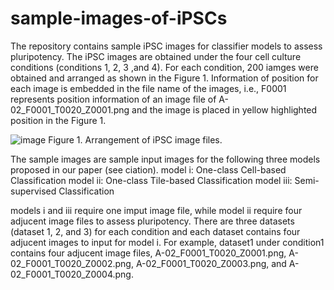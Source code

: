 # sample-images-of-iPSCs
The repository contains sample iPSC images for classifier models to assess pluripotency. The iPSC images are obtained under the four cell culture conditions (conditions 1, 2, 3 ,and 4).
For each condition, 200 iamges were obtained and arranged as shown in the Figure 1. 
Information of position for each image is embedded in the file name of the images, i.e.,  F0001 represents position information of an image file of A-02_F0001_T0020_Z0001.png and the image is placed in yellow highlighted position in the Figure 1.

![image](https://github.com/TakeshiHase/sample-images-of-iPSCs/assets/8033227/cd060e39-257e-4ddc-a5c6-f3627194d24a)
Figure 1. Arrangement of iPSC image files.

The sample images are sample input images for the following three models proposed in our paper (see ciation).
  model i: One-class Cell-based Classification
  model ii: One-class Tile-based Classification
  model iii: Semi-supervised Classification

models i and iii require one imput image file, while model ii require four adjucent image files to assess pluripotency.
There are three datasets (dataset 1, 2, and 3) for each condition and each dataset contains four adjucent images to input for model i.
For example, dataset1 under condition1 contains four adjucent image files, A-02_F0001_T0020_Z0001.png, A-02_F0001_T0020_Z0002.png, A-02_F0001_T0020_Z0003.png, and A-02_F0001_T0020_Z0004.png.
